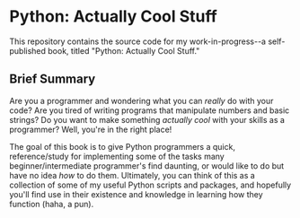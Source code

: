 # Python: Actually Cool Stuff 
This repository contains the source code for my work-in-progress--a
self-published book, titled "Python: Actually Cool Stuff."

## Brief Summary
Are you a programmer and wondering what you can *really* do with your code? Are you tired of writing programs that 
manipulate numbers and basic strings? Do you want to make something *actually cool* with your skills as a programmer? 
Well, you're in the right place! 

The goal of this book is to give Python programmers a quick, reference/study for implementing some of the tasks many 
beginner/intermediate programmer's find daunting, or would like to do but have no idea *how* to do them. Ultimately, 
you can think of this as a collection of some of my useful Python scripts and packages, and hopefully you'll find use 
in their existence and knowledge in learning how they function (haha, a pun). 
